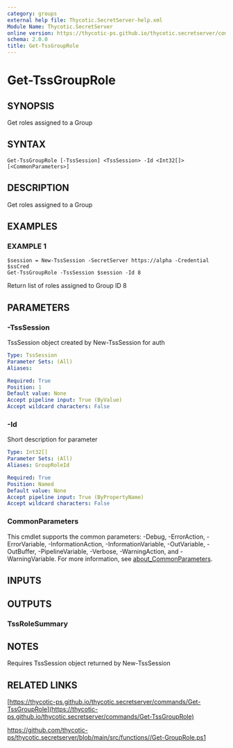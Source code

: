 ```yaml
---
category: groups
external help file: Thycotic.SecretServer-help.xml
Module Name: Thycotic.SecretServer
online version: https://thycotic-ps.github.io/thycotic.secretserver/commands/Get-TssGroupRole
schema: 2.0.0
title: Get-TssGroupRole
---
```


# Get-TssGroupRole

## SYNOPSIS
Get roles assigned to a Group

## SYNTAX

```
Get-TssGroupRole [-TssSession] <TssSession> -Id <Int32[]> [<CommonParameters>]
```

## DESCRIPTION
Get roles assigned to a Group

## EXAMPLES

### EXAMPLE 1
```
$session = New-TssSession -SecretServer https://alpha -Credential $ssCred
Get-TssGroupRole -TssSession $session -Id 8
```

Return list of roles assigned to Group ID 8

## PARAMETERS

### -TssSession
TssSession object created by New-TssSession for auth

```yaml
Type: TssSession
Parameter Sets: (All)
Aliases:

Required: True
Position: 1
Default value: None
Accept pipeline input: True (ByValue)
Accept wildcard characters: False
```

### -Id
Short description for parameter

```yaml
Type: Int32[]
Parameter Sets: (All)
Aliases: GroupRoleId

Required: True
Position: Named
Default value: None
Accept pipeline input: True (ByPropertyName)
Accept wildcard characters: False
```

### CommonParameters
This cmdlet supports the common parameters: -Debug, -ErrorAction, -ErrorVariable, -InformationAction, -InformationVariable, -OutVariable, -OutBuffer, -PipelineVariable, -Verbose, -WarningAction, and -WarningVariable. For more information, see [about_CommonParameters](http://go.microsoft.com/fwlink/?LinkID=113216).

## INPUTS

## OUTPUTS

### TssRoleSummary
## NOTES
Requires TssSession object returned by New-TssSession

## RELATED LINKS

[https://thycotic-ps.github.io/thycotic.secretserver/commands/Get-TssGroupRole](https://thycotic-ps.github.io/thycotic.secretserver/commands/Get-TssGroupRole)

[https://github.com/thycotic-ps/thycotic.secretserver/blob/main/src/functions/<folder>/Get-GroupRole.ps1](https://github.com/thycotic-ps/thycotic.secretserver/blob/main/src/functions/<folder>/Get-GroupRole.ps1)

